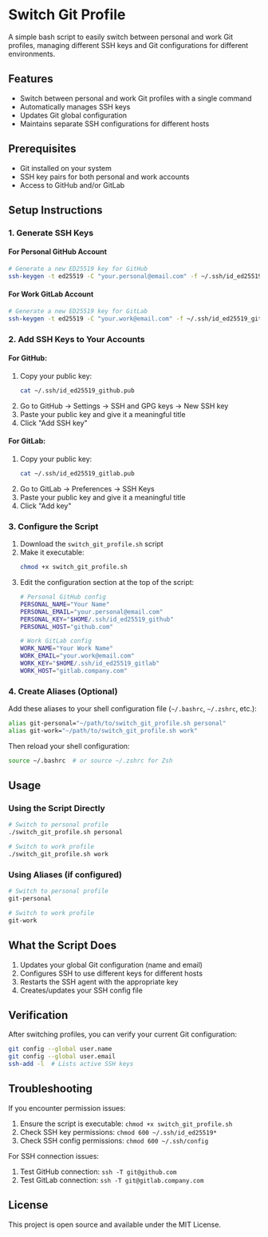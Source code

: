 # Switch Git Profile

A simple bash script to easily switch between personal and work Git profiles, managing different SSH keys and Git configurations for different environments.

## Features

- Switch between personal and work Git profiles with a single command
- Automatically manages SSH keys
- Updates Git global configuration
- Maintains separate SSH configurations for different hosts

## Prerequisites

- Git installed on your system
- SSH key pairs for both personal and work accounts
- Access to GitHub and/or GitLab

## Setup Instructions

### 1. Generate SSH Keys

#### For Personal GitHub Account
```bash
# Generate a new ED25519 key for GitHub
ssh-keygen -t ed25519 -C "your.personal@email.com" -f ~/.ssh/id_ed25519_github
```

#### For Work GitLab Account
```bash
# Generate a new ED25519 key for GitLab
ssh-keygen -t ed25519 -C "your.work@email.com" -f ~/.ssh/id_ed25519_gitlab
```

### 2. Add SSH Keys to Your Accounts

#### For GitHub:
1. Copy your public key:
   ```bash
   cat ~/.ssh/id_ed25519_github.pub
   ```
2. Go to GitHub → Settings → SSH and GPG keys → New SSH key
3. Paste your public key and give it a meaningful title
4. Click "Add SSH key"

#### For GitLab:
1. Copy your public key:
   ```bash
   cat ~/.ssh/id_ed25519_gitlab.pub
   ```
2. Go to GitLab → Preferences → SSH Keys
3. Paste your public key and give it a meaningful title
4. Click "Add key"

### 3. Configure the Script

1. Download the `switch_git_profile.sh` script
2. Make it executable:
   ```bash
   chmod +x switch_git_profile.sh
   ```
3. Edit the configuration section at the top of the script:
   ```bash
   # Personal GitHub config
   PERSONAL_NAME="Your Name"
   PERSONAL_EMAIL="your.personal@email.com"
   PERSONAL_KEY="$HOME/.ssh/id_ed25519_github"
   PERSONAL_HOST="github.com"

   # Work GitLab config
   WORK_NAME="Your Work Name"
   WORK_EMAIL="your.work@email.com"
   WORK_KEY="$HOME/.ssh/id_ed25519_gitlab"
   WORK_HOST="gitlab.company.com"
   ```

### 4. Create Aliases (Optional)

Add these aliases to your shell configuration file (`~/.bashrc`, `~/.zshrc`, etc.):

```bash
alias git-personal="~/path/to/switch_git_profile.sh personal"
alias git-work="~/path/to/switch_git_profile.sh work"
```

Then reload your shell configuration:
```bash
source ~/.bashrc  # or source ~/.zshrc for Zsh
```

## Usage

### Using the Script Directly

```bash
# Switch to personal profile
./switch_git_profile.sh personal

# Switch to work profile
./switch_git_profile.sh work
```

### Using Aliases (if configured)

```bash
# Switch to personal profile
git-personal

# Switch to work profile
git-work
```

## What the Script Does

1. Updates your global Git configuration (name and email)
2. Configures SSH to use different keys for different hosts
3. Restarts the SSH agent with the appropriate key
4. Creates/updates your SSH config file

## Verification

After switching profiles, you can verify your current Git configuration:

```bash
git config --global user.name
git config --global user.email
ssh-add -l  # Lists active SSH keys
```

## Troubleshooting

If you encounter permission issues:
1. Ensure the script is executable: `chmod +x switch_git_profile.sh`
2. Check SSH key permissions: `chmod 600 ~/.ssh/id_ed25519*`
3. Check SSH config permissions: `chmod 600 ~/.ssh/config`

For SSH connection issues:
1. Test GitHub connection: `ssh -T git@github.com`
2. Test GitLab connection: `ssh -T git@gitlab.company.com`

## License

This project is open source and available under the MIT License.
